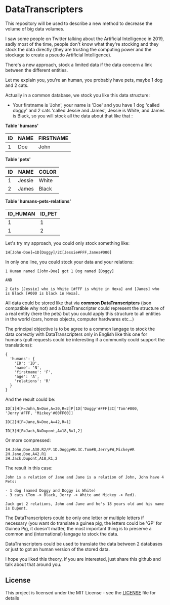 # DataTranscripters

This repository will be used to describe a new method to decrease the volume of big data volumes.

I saw some people on Twitter talking about the Artificial Intelligence in 2019, sadly most of the time, people don't know what they're stocking and they stock the data directly (they are trusting the computing power and the stockage to create a pseudo Artificial Intelligence).

There's a new approach, stock a limited data if the data concern a link between the different entities.

Let me explain you, you're an human, you probably have pets, maybe 1 dog and 2 cats.

Actually in a common database, we stock you like this data structure:

- Your firstname is 'John', your name is 'Doe' and you have 1 dog 'called doggy' and 2 cats 'called Jessie and James', Jessie is White, and James is Black, so you will stock all the data about that like that :

**Table 'humans'**

| ID | NAME | FIRSTNAME |
|----|------|-----------|
| 1  | Doe  | John      |

**Table 'pets'**

| ID | NAME   | COLOR |
|----|--------|-------|
| 1  | Jessie | White |
| 2  | James  | Black |

**Table 'humans-pets-relations'**

| ID_HUMAN | ID_PET |
|----------|--------|
| 1        | 1      |
| 1        | 2      |
  
Let's try my approach, you could only stock something like:

```
1H[John-Doe]=1D[Doggy]/2C[Jessie#FFF,James#000]
```

In only one line, you could stock your data and your relations:

```
1 Human named [John-Doe] got 1 Dog named [Doggy]

AND

2 Cats [Jessie] who is White [#FFF is white in Hexa] and [James] who is Black [#000 is black in Hexa].
```

All data could be stored like that via **common DataTranscripters** (json compatible why not) and a DataTranscripter could represent the structure of a real entity (here the pets) but you could apply this structure to all entities in the world (cars, homes objects, computer hardwares etc...)

The principal objective is to be agree to a common langage to stock the data correctly with DataTranscripters only in English like this one for humans (pull requests could be interesting if a community could support the translations):

```
{
  'humans': {
    'ID': 'ID',
    'name': 'N',
    'firstname': 'F',
    'age': 'A',
    'relations': 'R'
  }
}
```

And the result could be:

```
ID[1]H[F=John,N=Doe,A=30,R=2]P[1D['Doggy'#FFF]3C['Tom'#000, 'Jerry'#FFF, 'Mickey'#00FF00]]

ID[2]H[F=Jane,N=Doe,A=42,R=1]

ID[3]H[F=Jack,N=Dupont,A=18,R=1,2]
```

Or more compressed:

```
1H.John,Doe.A30.R2/P.1D.Doggy#W.3C.Tom#B,Jerry#W,Mickey#R
2H.Jane,Doe,A42.R1
3H.Jack,Dupont,A18,R1,2
```

The result in this case:

```
John is a relation of Jane and Jane is a relation of John, John have 4 Pets:

- 1 dog (named Doggy and Doggy is White)
- 3 cats (Tom -> Black, Jerry -> White and Mickey -> Red).

Jack got 2 relations, John and Jane and he's 18 years old and his name is Dupont.
```

The DataTranscripters could be only one letter or multiple letters if necessary (you want do translate a guinea pig, the letters could be 'GP' for Guinea Pig, it doesn't matter, the most important thing is to preserve a common and (international) langage to stock the data.

DataTranscripters could be used to translate the data between 2 databases or just to got an human version of the stored data.

I hope you liked this theory, if you are interested, just share this github and talk about that around you.

## License

This project is licensed under the MIT License - see the [LICENSE](LICENSE) file for details

